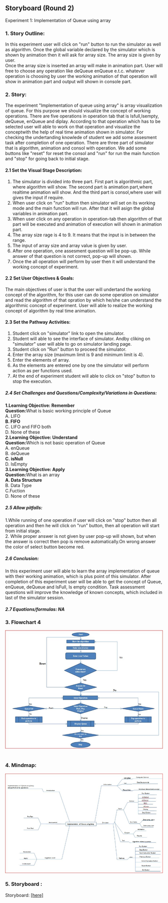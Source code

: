 ## Storyboard (Round 2)

Experiment 1: Implementation of Queue using array 

### 1. Story Outline:
In this experiment user will click on "run" button to run the simulator as well as algorithm. Once the global variable declared by the simulator which is shown by animation then it will ask for array size. The array size is given by user.<br>
Once the array size is inserted an array will make in animation part. User will free to choose any operation like deQueue enQueue e.t.c. whatever operation is choosing by user the working animation  of that operation will show in animation part and output will shown in console part. 
### 2. Story:
The experiment "Implementation of queue using array" is array visualization of queue. For this purpose we should visualize the concept of working operations. There are five operations in operation tab that is Isfull,Isempty, deQueue, enQueue and diplay. According to that operation which has to be selected user will able to work on that operation and visualize the conceptwith the help of real time animation shown in simulator. 
For checking the undertanding knowlede of student we add some assesment task after completion of one operation. 
There are three part of simulator that is algorithm, animation and consol with operation. We add some buttons like "reset" for reset the consol and "run" for run the main function and "stop" for going back to initial stage.

#### 2.1 Set the Visual Stage Description:
1. The simulator is divided into three part. First part is algorithmic part, where algorithm will show. The second part is animation part,where realtime animation will show. And the third part is consol,where user will gives the input if require.
2. When user click on "run" button then simulator will set on its working mode and the main function will run. After that it will asign the global variables in animation part.
3. When user click on any operation in operation-tab then algorithm of that part will be executed and animation of execution will shown in animation part.
4. The array size rage is 4 to 9. It means that the input is in between the range.
5. The input of array size and array value is given by user.
6. After one operation, one assesment question will be pop-up. While answer of that question is not correct, pop-up will shown.
7. Once the all operation will perform by user then it will understand the working concept of experiment.

#### 2.2 Set User Objectives & Goals:
The main objectives of user is that the user will undertand the working concept of the algorithm, for this user can do some operation on simulator and read the algorithm of that opration by which he/she can understand the algorithmic concept of experiment. User will able to realize the working concept of algorithm by real time animation. 

#### 2.3 Set the Pathway Activities:
1. Student click on "simulator" link to open the simulator.<br>
2. Student will able to see the interface of simulator. Andby cliking on "simulator" user will able to go on simulator landing page.<br>
3. Student click on "Run" button to proceed the simulator.<br>
4. Enter the array size (maximum limit is 9 and minimum limit is 4).<br>
5. Enter the elements of array.<br>
6. As the elements are entered one by one the simulator will perform action as per functions used.<br>
7. At the end of experiment student will able to click on "stop" button to stop the execution.

##### 2.4 Set Challenges and Questions/Complexity/Variations in Questions:

<b>1.Learning Objective: Remember</b><br>
<b>Question:</b>What is basic working principle of Queue<br>
A. LIFO<br>
<b>B. FIFO</b><br>
C. LIFO and FIFO both<br>
D. None of these<br>
<b>2.Learning Objective: Understand</b><br>
<b>Question:</b>Which is not basic operation of Queue<br>
A. enQueue<br>
B. deQueue<br>
<b>C. isNull</b><br>
D. IsEmpty<br>
<b>3.Learning Objective: Apply</b><br>
<b>Question:</b>What is an array<br>
<b>A. Data Structure</b><br>
B. Data Type<br>
C.Fuction<br>
D. None of these<br>

##### 2.5 Allow pitfalls:

1.While running of one operation if user will click on "stop" button then all operation and then he will click on "run" button, then all operation will start from initial stage.<br>
2. While proper answer is not given by user pop-up will shown, but when the answer is correct then pop is remove automatically.On wrong answer the color of select button become red.

##### 2.6 Conclusion:

In this experiment user will able to learn the array implementation of queue with their working animation, which is plus point of this simulator. After completion of this experiment user will be able to get the concept of Queue, enQueue, deQueue and IsFull, Is empty condition. Task assessment questions will improve the knowledge of known concepts, which included in last of the simulator session. 

##### 2.7 Equations/formulas: NA

### 3. Flowchart 4
<img src="flowchart/flowchart.JPG"/><br>
<br>

### 4. Mindmap:
<img src="mindmap/mindmapqa.JPG"/>
 <br>
 
### 5. Storyboard :
Storyboard: <a href="storyboard/vgif.gif"> [here]</a>

